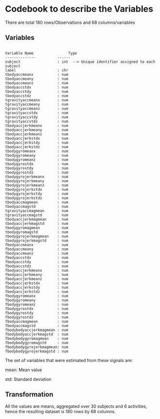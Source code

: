Codebook to describe the Variables
==================================

There are total 180 rows/Observations and 68 columns/variables

## Variables
````

Variable Name		         Type
--------------          ------ 
subject                 : int  --> Unique identifier assigned to each subject
label                   : chr  
tbodyaccmeanx           : num  
tbodyaccmeany           : num  
tbodyaccmeanz           : num  
tbodyaccstdx            : num  
tbodyaccstdy            : num  
tbodyaccstdz            : num  
tgravityaccmeanx        : num  
tgravityaccmeany        : num  
tgravityaccmeanz        : num  
tgravityaccstdx         : num  
tgravityaccstdy         : num  
tgravityaccstdz         : num  
tbodyaccjerkmeanx       : num  
tbodyaccjerkmeany       : num  
tbodyaccjerkmeanz       : num  
tbodyaccjerkstdx        : num  
tbodyaccjerkstdy        : num  
tbodyaccjerkstdz        : num  
tbodygyromeanx          : num  
tbodygyromeany          : num  
tbodygyromeanz          : num  
tbodygyrostdx           : num  
tbodygyrostdy           : num  
tbodygyrostdz           : num  
tbodygyrojerkmeanx      : num  
tbodygyrojerkmeany      : num  
tbodygyrojerkmeanz      : num  
tbodygyrojerkstdx       : num  
tbodygyrojerkstdy       : num  
tbodygyrojerkstdz       : num  
tbodyaccmagmean         : num  
tbodyaccmagstd          : num  
tgravityaccmagmean      : num  
tgravityaccmagstd       : num  
tbodyaccjerkmagmean     : num  
tbodyaccjerkmagstd      : num  
tbodygyromagmean        : num  
tbodygyromagstd         : num  
tbodygyrojerkmagmean    : num  
tbodygyrojerkmagstd     : num  
fbodyaccmeanx           : num  
fbodyaccmeany           : num  
fbodyaccmeanz           : num  
fbodyaccstdx            : num  
fbodyaccstdy            : num  
fbodyaccstdz            : num  
fbodyaccjerkmeanx       : num  
fbodyaccjerkmeany       : num  
fbodyaccjerkmeanz       : num  
fbodyaccjerkstdx        : num  
fbodyaccjerkstdy        : num  
fbodyaccjerkstdz        : num  
fbodygyromeanx          : num  
fbodygyromeany          : num  
fbodygyromeanz          : num  
fbodygyrostdx           : num  
fbodygyrostdy           : num  
fbodygyrostdz           : num  
fbodyaccmagmean         : num  
fbodyaccmagstd          : num  
fbodybodyaccjerkmagmean : num  
fbodybodyaccjerkmagstd  : num  
fbodybodygyromagmean    : num  
fbodybodygyromagstd     : num  
fbodybodygyrojerkmagmean: num  
fbodybodygyrojerkmagstd : num  

````
The set of variables that were estimated from these signals are: 

mean: Mean value

std: Standard deviation

## Transformation

All the values are means, aggregated over 30 subjects and 6 activities, hence the resulting dataset is 180 rows by 68 columns.